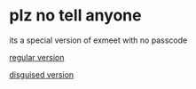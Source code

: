 # plz no tell anyone
its a special version of exmeet with no passcode

[regular version](https://epic-person-on.github.io/Something/subpages/secret/exmeet)

[disguised version](https://epic-person-on.github.io/Something/subpages/secret/exmeet/hidden.html)
